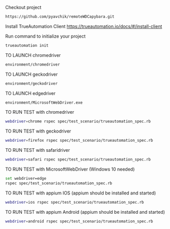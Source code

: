 Checkout project 
 
```bash 
https://github.com/pyavchik/remoteWDCapybara.git
```

Install TrueAutomation Client
https://trueautomation.io/docs/#/install-client

Run command to initialize your project

```bash
trueautomation init
```
TO LAUNCH chromedriver

```bash
environment/chromedriver
```
TO LAUNCH geckodriver

```bash
environment/geckodriver
```
TO LAUNCH edgedriver

```bash
environment/MicrosoftWebDriver.exe
```

TO RUN TEST with chromedriver

```bash
webdriver=chrome rspec spec/test_scenario/trueautomation_spec.rb 
```
TO RUN TEST with geckodriver
```bash
webdriver=firefox rspec spec/test_scenario/trueautomation_spec.rb 
```

TO RUN TEST with safaridriver

```bash
webdriver=safari rspec spec/test_scenario/trueautomation_spec.rb 
```
TO RUN TEST with MicrosoftWebDriver (Windows 10 needed)

```bash
set webdriver=edge
rspec spec/test_scenario/trueautomation_spec.rb 
```
TO RUN TEST with appium IOS (appium should be installed and started)

```bash
webdriver=ios rspec spec/test_scenario/trueautomation_spec.rb 
```
TO RUN TEST with appium Android (appium should be installed and started)

```bash
webdriver=android rspec spec/test_scenario/trueautomation_spec.rb 
```


